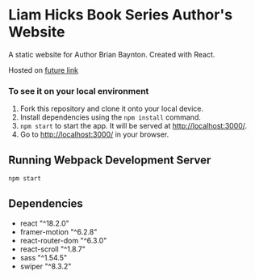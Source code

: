 # Liam Hicks Book Series Author's Website
A static website for Author Brian Baynton. Created with React.

Hosted on [future link ]()

### To see it on your local environment

1. Fork this repository and clone it onto your local device.
2. Install dependencies using the `npm install` command.
3. `npm start` to start the app. It will be served at <http://localhost:3000/>.
4. Go to <http://localhost:3000/> in your browser.

## Running Webpack Development Server

```sh
npm start
```

## Dependencies
- react  "^18.2.0"
- framer-motion "^6.2.8"
- react-router-dom "^6.3.0"
- react-scroll "^1.8.7"
- sass "^1.54.5"
- swiper "^8.3.2"
